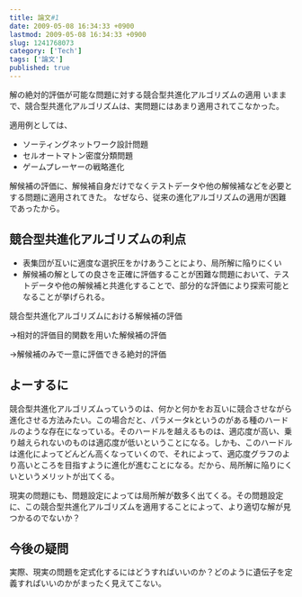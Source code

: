 ```yaml
---
title: 論文#1
date: 2009-05-08 16:34:33 +0900
lastmod: 2009-05-08 16:34:33 +0900
slug: 1241768073
category: ['Tech']
tags: ['論文']
published: true
---
```


解の絶対的評価が可能な問題に対する競合型共進化アルゴリズムの適用
いままで、競合型共進化アルゴリズムは、実問題にはあまり適用されてこなかった。

適用例としては、

- ソーティングネットワーク設計問題
- セルオートマトン密度分類問題
- ゲームプレーヤーの戦略進化

解候補の評価に、解候補自身だけでなくテストデータや他の解候補などを必要とする問題に適用されてきた。
なぜなら、従来の進化アルゴリズムの適用が困難であったから。


## 競合型共進化アルゴリズムの利点

- 表集団が互いに適度な選択圧をかけあうことにより、局所解に陥りにくい
- 解候補の解としての良さを正確に評価することが困難な問題において、テストデータや他の解候補と共進化することで、部分的な評価により探索可能となることが挙げられる。


競合型共進化アルゴリズムにおける解候補の評価

→相対的評価目的関数を用いた解候補の評価

→解候補のみで一意に評価できる絶対的評価





## よーするに

競合型共進化アルゴリズムっていうのは、何かと何かをお互いに競合させながら進化させる方法みたい。この場合だと、パラメータkというのがある種のハードルのような存在になっている。そのハードルを越えるものは、適応度が高い、乗り越えられないのものは適応度が低いということになる。しかも、このハードルは進化によってどんどん高くなっていくので、それによって、適応度グラフのより高いところを目指すように進化が進むことになる。だから、局所解に陥りにくいというメリットが出てくる。

現実の問題にも、問題設定によっては局所解が数多く出てくる。その問題設定に、この競合型共進化アルゴリズムを適用することによって、より適切な解が見つかるのでないか？



## 今後の疑問
実際、現実の問題を定式化するにはどうすればいいのか？どのように遺伝子を定義すればいいのかがまったく見えてこない。


